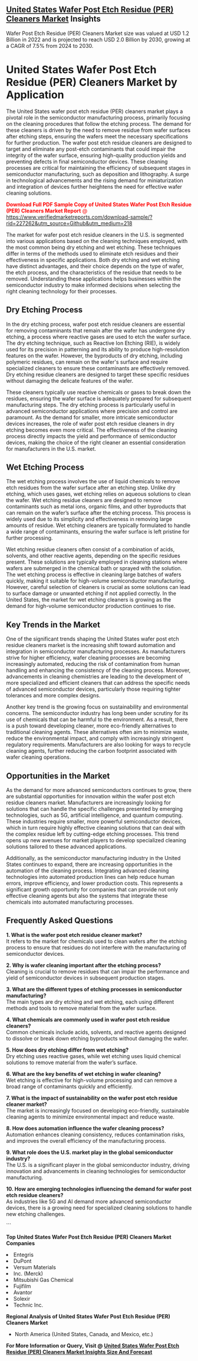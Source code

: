 <h2><a href="https://www.verifiedmarketreports.com/download-sample/?rid=227262&amp;utm_source=Github&amp;utm_medium=218" target="_blank">United States Wafer Post Etch Residue (PER) Cleaners Market</a> Insights</h2><p>Wafer Post Etch Residue (PER) Cleaners Market size was valued at USD 1.2 Billion in 2022 and is projected to reach USD 2.0 Billion by 2030, growing at a CAGR of 7.5% from 2024 to 2030.</p><p> <h1>United States Wafer Post Etch Residue (PER) Cleaners Market by Application</h1> <p>The United States wafer post etch residue (PER) cleaners market plays a pivotal role in the semiconductor manufacturing process, primarily focusing on the cleaning procedures that follow the etching process. The demand for these cleaners is driven by the need to remove residue from wafer surfaces after etching steps, ensuring the wafers meet the necessary specifications for further production. The wafer post etch residue cleaners are designed to target and eliminate any post-etch contaminants that could impair the integrity of the wafer surface, ensuring high-quality production yields and preventing defects in final semiconductor devices. These cleaning processes are critical for maintaining the efficiency of subsequent stages in semiconductor manufacturing, such as deposition and lithography. A surge in technological advancements and the rising demand for miniaturization and integration of devices further heightens the need for effective wafer cleaning solutions. <p><span class=""><span style="color: #ff0000;"><strong>Download Full PDF Sample Copy of United States Wafer Post Etch Residue (PER) Cleaners Market Report</strong> @ </span><a href="https://www.verifiedmarketreports.com/download-sample/?rid=227262&amp;utm_source=Github&amp;utm_medium=218" target="_blank">https://www.verifiedmarketreports.com/download-sample/?rid=227262&amp;utm_source=Github&amp;utm_medium=218</a></span></p> The market for wafer post etch residue cleaners in the U.S. is segmented into various applications based on the cleaning techniques employed, with the most common being dry etching and wet etching. These techniques differ in terms of the methods used to eliminate etch residues and their effectiveness in specific applications. Both dry etching and wet etching have distinct advantages, and their choice depends on the type of wafer, the etch process, and the characteristics of the residue that needs to be removed. Understanding these applications helps businesses within the semiconductor industry to make informed decisions when selecting the right cleaning technology for their processes. <h2>Dry Etching Process</h2> <p>In the dry etching process, wafer post etch residue cleaners are essential for removing contaminants that remain after the wafer has undergone dry etching, a process where reactive gases are used to etch the wafer surface. The dry etching technique, such as Reactive Ion Etching (RIE), is widely used for its precision in patterning and its ability to produce high-resolution features on the wafer. However, the byproducts of dry etching, including polymeric residues, can remain on the wafer's surface and require specialized cleaners to ensure these contaminants are effectively removed. Dry etching residue cleaners are designed to target these specific residues without damaging the delicate features of the wafer. <p>These cleaners typically use reactive chemicals or gases to break down the residues, ensuring the wafer surface is adequately prepared for subsequent manufacturing steps. The dry etching process is particularly useful in advanced semiconductor applications where precision and control are paramount. As the demand for smaller, more intricate semiconductor devices increases, the role of wafer post etch residue cleaners in dry etching becomes even more critical. The effectiveness of the cleaning process directly impacts the yield and performance of semiconductor devices, making the choice of the right cleaner an essential consideration for manufacturers in the U.S. market. <h2>Wet Etching Process</h2> <p>The wet etching process involves the use of liquid chemicals to remove etch residues from the wafer surface after an etching step. Unlike dry etching, which uses gases, wet etching relies on aqueous solutions to clean the wafer. Wet etching residue cleaners are designed to remove contaminants such as metal ions, organic films, and other byproducts that can remain on the wafer’s surface after the etching process. This process is widely used due to its simplicity and effectiveness in removing large amounts of residue. Wet etching cleaners are typically formulated to handle a wide range of contaminants, ensuring the wafer surface is left pristine for further processing. <p>Wet etching residue cleaners often consist of a combination of acids, solvents, and other reactive agents, depending on the specific residues present. These solutions are typically employed in cleaning stations where wafers are submerged in the chemical bath or sprayed with the solution. The wet etching process is effective in cleaning large batches of wafers quickly, making it suitable for high-volume semiconductor manufacturing. However, careful selection of cleaners is crucial as some solutions can lead to surface damage or unwanted etching if not applied correctly. In the United States, the market for wet etching cleaners is growing as the demand for high-volume semiconductor production continues to rise. <h2>Key Trends in the Market</h2> <p>One of the significant trends shaping the United States wafer post etch residue cleaners market is the increasing shift toward automation and integration in semiconductor manufacturing processes. As manufacturers strive for higher efficiency, wafer cleaning processes are becoming increasingly automated, reducing the risk of contamination from human handling and enhancing the consistency of the cleaning process. Moreover, advancements in cleaning chemistries are leading to the development of more specialized and efficient cleaners that can address the specific needs of advanced semiconductor devices, particularly those requiring tighter tolerances and more complex designs. <p>Another key trend is the growing focus on sustainability and environmental concerns. The semiconductor industry has long been under scrutiny for its use of chemicals that can be harmful to the environment. As a result, there is a push toward developing cleaner, more eco-friendly alternatives to traditional cleaning agents. These alternatives often aim to minimize waste, reduce the environmental impact, and comply with increasingly stringent regulatory requirements. Manufacturers are also looking for ways to recycle cleaning agents, further reducing the carbon footprint associated with wafer cleaning operations. <h2>Opportunities in the Market</h2> <p>As the demand for more advanced semiconductors continues to grow, there are substantial opportunities for innovation within the wafer post etch residue cleaners market. Manufacturers are increasingly looking for solutions that can handle the specific challenges presented by emerging technologies, such as 5G, artificial intelligence, and quantum computing. These industries require smaller, more powerful semiconductor devices, which in turn require highly effective cleaning solutions that can deal with the complex residue left by cutting-edge etching processes. This trend opens up new avenues for market players to develop specialized cleaning solutions tailored to these advanced applications. <p>Additionally, as the semiconductor manufacturing industry in the United States continues to expand, there are increasing opportunities in the automation of the cleaning process. Integrating advanced cleaning technologies into automated production lines can help reduce human errors, improve efficiency, and lower production costs. This represents a significant growth opportunity for companies that can provide not only effective cleaning agents but also the systems that integrate these chemicals into automated manufacturing processes. <h2>Frequently Asked Questions</h2> <p><strong>1. What is the wafer post etch residue cleaner market?</strong><br> It refers to the market for chemicals used to clean wafers after the etching process to ensure that residues do not interfere with the manufacturing of semiconductor devices.</p> <p><strong>2. Why is wafer cleaning important after the etching process?</strong><br> Cleaning is crucial to remove residues that can impair the performance and yield of semiconductor devices in subsequent production stages.</p> <p><strong>3. What are the different types of etching processes in semiconductor manufacturing?</strong><br> The main types are dry etching and wet etching, each using different methods and tools to remove material from the wafer surface.</p> <p><strong>4. What chemicals are commonly used in wafer post etch residue cleaners?</strong><br> Common chemicals include acids, solvents, and reactive agents designed to dissolve or break down etching byproducts without damaging the wafer.</p> <p><strong>5. How does dry etching differ from wet etching?</strong><br> Dry etching uses reactive gases, while wet etching uses liquid chemical solutions to remove material from the wafer’s surface.</p> <p><strong>6. What are the key benefits of wet etching in wafer cleaning?</strong><br> Wet etching is effective for high-volume processing and can remove a broad range of contaminants quickly and efficiently.</p> <p><strong>7. What is the impact of sustainability on the wafer post etch residue cleaner market?</strong><br> The market is increasingly focused on developing eco-friendly, sustainable cleaning agents to minimize environmental impact and reduce waste.</p> <p><strong>8. How does automation influence the wafer cleaning process?</strong><br> Automation enhances cleaning consistency, reduces contamination risks, and improves the overall efficiency of the manufacturing process.</p> <p><strong>9. What role does the U.S. market play in the global semiconductor industry?</strong><br> The U.S. is a significant player in the global semiconductor industry, driving innovation and advancements in cleaning technologies for semiconductor manufacturing.</p> <p><strong>10. How are emerging technologies influencing the demand for wafer post etch residue cleaners?</strong><br> As industries like 5G and AI demand more advanced semiconductor devices, there is a growing need for specialized cleaning solutions to handle new etching challenges.</p> ```</p><p><strong>Top United States Wafer Post Etch Residue (PER) Cleaners Market Companies</strong></p><div data-test-id=""><p><li>Entegris</li><li> DuPont</li><li> Versum Materials</li><li> Inc. (Merck)</li><li> Mitsubishi Gas Chemical</li><li> Fujifilm</li><li> Avantor</li><li> Solexir</li><li> Technic Inc.</li></p><div><strong>Regional Analysis of&nbsp;United States Wafer Post Etch Residue (PER) Cleaners Market</strong></div><ul><li dir="ltr"><p dir="ltr">North America&nbsp;(United States, Canada, and Mexico, etc.)</p></li></ul><p><strong>For More Information or Query, Visit @&nbsp;</strong><strong><a href="https://www.verifiedmarketreports.com/product/wafer-post-etch-residue-per-cleaners-market/?utm_source=Github&amp;utm_medium=218" target="_blank">United States Wafer Post Etch Residue (PER) Cleaners Market Insights Size And Forecast</a></strong></p></div>
